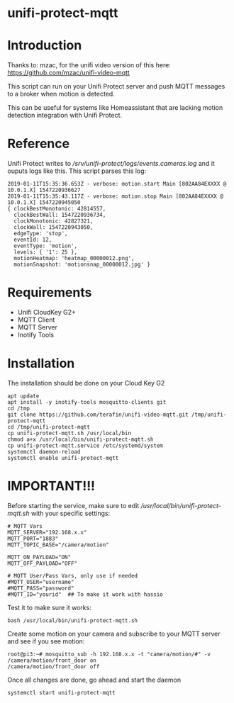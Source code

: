 # unifi-protect-mqtt

# Introduction

Thanks to: mzac, for the unifi video version of this here: https://github.com/mzac/unifi-video-mqtt

This script can run on your Unifi Protect server and push MQTT messages to a broker when motion is detected.

This can be useful for systems like Homeassistant that are lacking motion detection integration with Unifi Protect.

# Reference
Unifi Protect writes to */srv/unifi-protect/logs/events.cameras.log* and it ouputs logs like this.  This script parses this log:
```
2019-01-11T15:35:36.653Z - verbose: motion.start Main [802AA84EXXXX @ 10.0.1.X] 1547220936627
2019-01-11T15:35:43.117Z - verbose: motion.stop Main [802AA84EXXXX @ 10.0.1.X] 1547220945050
{ clockBestMonotonic: 42814557,
  clockBestWall: 1547220936734,
  clockMonotonic: 42827321,
  clockWall: 1547220943050,
  edgeType: 'stop',
  eventId: 12,
  eventType: 'motion',
  levels: { '1': 25 },
  motionHeatmap: 'heatmap_00000012.png',
  motionSnapshot: 'motionsnap_00000012.jpg' }
```

# Requirements
* Unifi CloudKey G2+
* MQTT Client
* MQTT Server
* Inotify Tools

# Installation

The installation should be done on your Cloud Key G2

```
apt update
apt install -y inotify-tools mosquitto-clients git
cd /tmp
git clone https://github.com/terafin/unifi-video-mqtt.git /tmp/unifi-protect-mqtt
cd /tmp/unifi-protect-mqtt
cp unifi-protect-mqtt.sh /usr/local/bin
chmod a+x /usr/local/bin/unifi-protect-mqtt.sh
cp unifi-protect-mqtt.service /etc/systemd/system
systemctl daemon-reload
systemctl enable unifi-protect-mqtt
```

# IMPORTANT!!!
Before starting the service, make sure to edit */usr/local/bin/unifi-protect-mqtt.sh* with your specific
settings:

```
# MQTT Vars
MQTT_SERVER="192.168.x.x"
MQTT_PORT="1883"
MQTT_TOPIC_BASE="/camera/motion"

MQTT_ON_PAYLOAD="ON"
MQTT_OFF_PAYLOAD="OFF"

# MQTT User/Pass Vars, only use if needed
#MQTT_USER="username"
#MQTT_PASS="password"
#MQTT_ID="yourid"  ## To make it work with hassio

```

Test it to make sure it works:
```
bash /usr/local/bin/unifi-protect-mqtt.sh
```

Create some motion on your camera and subscribe to your MQTT server and see if you see motion:

```
root@pi3:~# mosquitto_sub -h 192.168.x.x -t "camera/motion/#" -v
/camera/motion/front_door on
/camera/motion/front_door off
```

Once all changes are done, go ahead and start the daemon
```
systemctl start unifi-protect-mqtt
```
